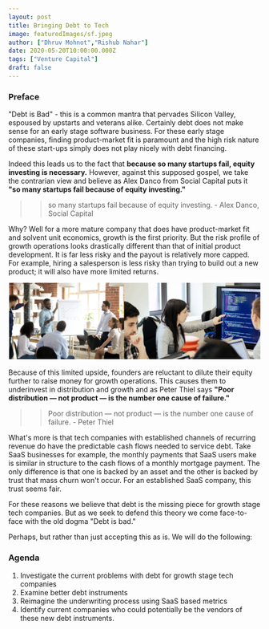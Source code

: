 ```yaml
---
layout: post
title: Bringing Debt to Tech
image: featuredImages/sf.jpeg
author: ["Dhruv Mohnot","Rishub Nahar"]
date: 2020-05-20T10:00:00.000Z
tags: ["Venture Capital"]
draft: false
---
```


### Preface

"Debt is Bad" - this is a common mantra that pervades Silicon Valley, espoused by upstarts and veterans alike. Certainly debt does not make sense for an early stage software business. For these early stage companies, finding product-market fit is paramount and the high risk nature of these start-ups simply does not play nicely with debt financing.

Indeed this leads us to the fact that **because so many startups fail, equity investing is necessary.** However, against this supposed gospel, we take the contrarian view and believe as Alex Danco from Social Capital puts it **"so many startups fail because of equity investing."**


>> so many startups fail because of equity investing. - Alex Danco, Social Capital

Why? Well for a more mature company that does have product-market fit and solvent unit economics, growth is the first priority. But the risk profile of growth operations looks drastically different than that of initial product development. It is far less risky and the payout is relatively more capped. For example, hiring a salesperson is less risky than trying to build out a new product; it will also have more limited returns.

![Sales vs Prod](img/debt_to_tech/sales_prod.png)

Because of this limited upside, founders are reluctant to dilute their equity further to raise money for growth operations. This causes them to underinvest in distribution and growth and as Peter Thiel says **"Poor distribution — not product — is the number one cause of failure."**

>> Poor distribution — not product — is the number one cause of failure. - Peter Thiel

What's more is that tech companies with established channels of recurring revenue do have the predictable cash flows needed to service debt. Take SaaS businesses for example, the monthly payments that SaaS users make is similar in structure to the cash flows of a monthly mortgage payment. The only difference is that one is backed by an asset and the other is backed by trust that mass churn won't occur. For an established SaaS company, this trust seems fair.

For these reasons we believe that debt is the missing piece for growth stage tech companies. But as we seek to defend this theory we come face-to-face with the old dogma "Debt is bad."

Perhaps, but rather than just accepting this as is. We will do the following:

### Agenda

1. Investigate the current problems with debt for growth stage tech companies
2. Examine better debt instruments
3. Reimagine the underwriting process using SaaS based metrics
4. Identify current companies who could potentially be the vendors of these new debt instruments.  
